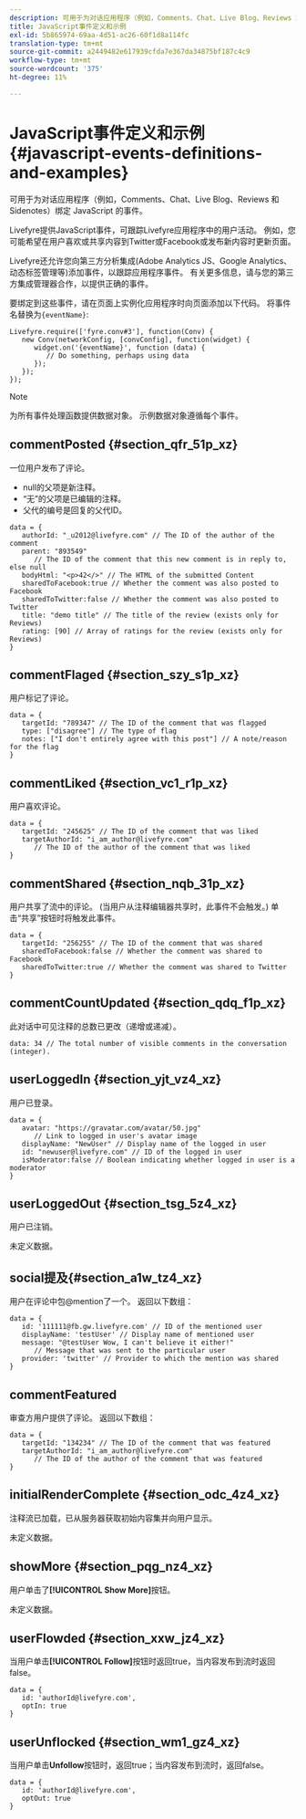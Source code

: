 ```yaml
---
description: 可用于为对话应用程序（例如，Comments、Chat、Live Blog、Reviews 和 Sidenotes）绑定 JavaScript 的事件。
title: JavaScript事件定义和示例
exl-id: 5b865974-69aa-4d51-ac26-60f1d8a114fc
translation-type: tm+mt
source-git-commit: a2449482e617939cfda7e367da34875bf187c4c9
workflow-type: tm+mt
source-wordcount: '375'
ht-degree: 11%

---
```


# JavaScript事件定义和示例{#javascript-events-definitions-and-examples}

可用于为对话应用程序（例如，Comments、Chat、Live Blog、Reviews 和 Sidenotes）绑定 JavaScript 的事件。

Livefyre提供JavaScript事件，可跟踪Livefyre应用程序中的用户活动。 例如，您可能希望在用户喜欢或共享内容到Twitter或Facebook或发布新内容时更新页面。

Livefyre还允许您向第三方分析集成(Adobe Analytics JS、Google Analytics、动态标签管理等)添加事件，以跟踪应用程序事件。 有关更多信息，请与您的第三方集成管理器合作，以提供正确的事件。

要绑定到这些事件，请在页面上实例化应用程序时向页面添加以下代码。 将事件名替换为`{eventName}`:

```
Livefyre.require(['fyre.conv#3'], function(Conv) { 
   new Conv(networkConfig, [convConfig], function(widget) { 
      widget.on('{eventName}', function (data) { 
         // Do something, perhaps using data 
      }); 
   }); 
});
```

>[!NOTE]
>
>为所有事件处理函数提供数据对象。 示例数据对象遵循每个事件。

## commentPosted {#section_qfr_51p_xz}

一位用户发布了评论。

* null的父项是新注释。
* “无”的父项是已编辑的注释。
* 父代的编号是回复的父代ID。

```
data = { 
   authorId: "_u2012@livefyre.com" // The ID of the author of the comment  
   parent: "893549"  
      // The ID of the comment that this new comment is in reply to, else null 
   bodyHtml: "<p>42</>" // The HTML of the submitted Content 
   sharedToFacebook:true // Whether the comment was also posted to Facebook 
   sharedToTwitter:false // Whether the comment was also posted to Twitter 
   title: "demo title" // The title of the review (exists only for Reviews) 
   rating: [90] // Array of ratings for the review (exists only for Reviews) 
} 
```

## commentFlaged {#section_szy_s1p_xz}

用户标记了评论。

```
data = { 
   targetId: "789347" // The ID of the comment that was flagged 
   type: ["disagree"] // The type of flag 
   notes: ["I don't entirely agree with this post"] // A note/reason for the flag 
}
```

## commentLiked {#section_vc1_r1p_xz}

用户喜欢评论。

```
data = { 
   targetId: "245625" // The ID of the comment that was liked 
   targetAuthorId: "i_am_author@livefyre.com"  
      // The ID of the author of the comment that was liked 
} 
```

## commentShared {#section_nqb_31p_xz}

用户共享了流中的评论。 (当用户从注释编辑器共享时，此事件不会触发。) 单击“共享”按钮时将触发此事件。

```
data = { 
   targetId: "256255" // The ID of the comment that was shared 
   sharedToFacebook:false // Whether the comment was shared to Facebook 
   sharedToTwitter:true // Whether the comment was shared to Twitter 
}
```

## commentCountUpdated {#section_qdq_f1p_xz}

此对话中可见注释的总数已更改（递增或递减）。

```
data: 34 // The total number of visible comments in the conversation (integer). 
```

## userLoggedIn {#section_yjt_vz4_xz}

用户已登录。

```
data = { 
   avatar: "https://gravatar.com/avatar/50.jpg"  
      // Link to logged in user's avatar image 
   displayName: "NewUser" // Display name of the logged in user 
   id: "newuser@livefyre.com" // ID of the logged in user 
   isModerator:false // Boolean indicating whether logged in user is a moderator 
}
```

## userLoggedOut {#section_tsg_5z4_xz}

用户已注销。

未定义数据。

## social提及{#section_a1w_tz4_xz}

用户在评论中包@mention了一个。 返回以下数组：

```
data = { 
   id: '111111@fb.gw.livefyre.com' // ID of the mentioned user 
   displayName: 'testUser' // Display name of mentioned user 
   message: "@testUser Wow, I can't believe it either!"  
      // Message that was sent to the particular user 
   provider: 'twitter' // Provider to which the mention was shared 
} 
```

## commentFeatured

审查方用户提供了评论。 返回以下数组：

```
data = { 
   targetId: "134234" // The ID of the comment that was featured 
   targetAuthorId: "i_am_author@livefyre.com"  
      // The ID of the author of the comment that was featured 
}
```

## initialRenderComplete {#section_odc_4z4_xz}

注释流已加载，已从服务器获取初始内容集并向用户显示。

未定义数据。

## showMore {#section_pqg_nz4_xz}

用户单击了&#x200B;**[!UICONTROL Show More]**&#x200B;按钮。

未定义数据。

## userFlowded {#section_xxw_jz4_xz}

当用户单击&#x200B;**[!UICONTROL Follow]**&#x200B;按钮时返回true，当内容发布到流时返回false。

```
data = { 
   id: 'authorId@livefyre.com', 
   optIn: true 
}
```

## userUnflocked {#section_wm1_gz4_xz}

当用户单击&#x200B;**Unfollow**&#x200B;按钮时，返回true；当内容发布到流时，返回false。

```
data = { 
   id: 'authorId@livefyre.com', 
   optOut: true 
}
```
